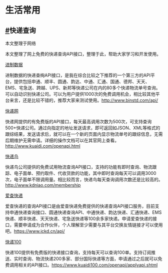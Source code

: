 <div class="md">
  <h1>生活常用</h1>
  <h2 id="1_1"><a href="#1_1">#</a>快递查询</h2>
  <p>本文整理于网络<p>
  <p>本文整理了网上免费的快递查询API接口，整理于此，帮助大家学习和开发使用。<p>
  <a href="http://www.binstd.com/api/">进制数据</a>
  <p>进制数据的快递查绚API接口，是我在综合比较之下推荐的一个第三方的API平台，提供包括申通、顺丰、圆通、韵达、中通、汇通、国通、德邦、天天、EMS、宅急送、跨越、UPS、新邦等快递公司在内的80多个快递物流单号查询。可以自动识别快递公司。可以为用户提供1000次的免费调用机会，相比较其他平台来言，还是比较不错的，推荐大家来测试使用。<a href="http://www.binstd.com/api/">http://www.binstd.com/api/</a></p>
  <p><a href="http://www.kuaidi.com/openapi.html">快递网</a></p>
  <p>快递网提供的有免费版的API接口，每天最高调用次数为500次，可支持查询500+快递公司。通过向指定的地址发送请求，即可返回如JSON、XML等格式的跟综结果，发送请求后，就可以在一个新的页面内显示物流单号的跟综信息，无需后期维护无需申请。详细的操作文档可以在其官网上查看。<a href="http://www.kuaidi.com/openapi.html">http://www.kuaidi.com/openapi.html</a></p>
  <a href="http://www.kdniao.com/membership">快递鸟</a>
  <p>快递鸟公司提供的免费试用物流查询API接口，支持的功能有即时查询、物流跟踪、电子面单、预约取件、代收货款的功能，其中即时查询每天可以调用3000次，电子面单不限调用量。相比较而言，快递鸟每天查询调用次数还是比较高的。<a href="http://www.kdniao.com/membership">http://www.kdniao.com/membership</a></p>
  <a href="https://www.ickd.cn/api/">爱查快递</a>
  <p>爱查快递的查询API接口是由爱查快递免费提供的快递查询API接口服务，目前支持申通快递查询接口、圆通快递查询API、中通快递、韵达快递、汇通快递、EMS快递、顺丰快递、天天快递、宅急送快递等100余多家快递。申请爱查快递的接口，需要申请成为合作伙伴，个人理解至少需要与其平台交换友情链接才可以使用吧。<a href="https://www.ickd.cn/api/">https://www.ickd.cn/api/</a></p>
  <a href="https://www.kuaidi100.com/openapi/applyapi.shtml">快递100</a>
  <p>快递100提供有免费版的快递接口查询，支持每天可以查询100单。支持订阅推送、实时查询、物流快递200多家、部分国际快递等方面，申请通过之后就可以免费调用相关的API接口。<a href="https://www.kuaidi100.com/openapi/applyapi.shtml">https://www.kuaidi100.com/openapi/applyapi.shtml</a></p>
  <div class="mb_70"></div>
  </div>
</div>
